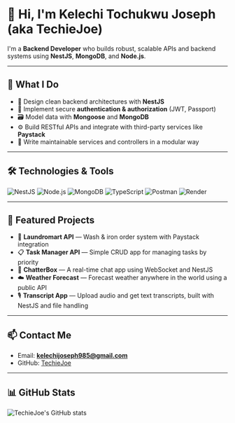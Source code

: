 # 👋 Hi, I'm Kelechi Tochukwu Joseph (aka TechieJoe)

I'm a **Backend Developer** who builds robust, scalable APIs and backend systems using **NestJS**, **MongoDB**, and **Node.js**.

---

## 🚀 What I Do

- 🧠 Design clean backend architectures with **NestJS**
- 🔐 Implement secure **authentication & authorization** (JWT, Passport)
- 🗃️ Model data with **Mongoose** and **MongoDB**
- ⚙️ Build RESTful APIs and integrate with third-party services like **Paystack**
- 🧪 Write maintainable services and controllers in a modular way

---

## 🛠️ Technologies & Tools

![NestJS](https://img.shields.io/badge/NestJS-E0234E?style=for-the-badge&logo=nestjs&logoColor=white)
![Node.js](https://img.shields.io/badge/Node.js-339933?style=for-the-badge&logo=node-dot-js&logoColor=white)
![MongoDB](https://img.shields.io/badge/MongoDB-47A248?style=for-the-badge&logo=mongodb&logoColor=white)
![TypeScript](https://img.shields.io/badge/TypeScript-3178C6?style=for-the-badge&logo=typescript&logoColor=white)
![Postman](https://img.shields.io/badge/Postman-FF6C37?style=for-the-badge&logo=postman&logoColor=white)
![Render](https://img.shields.io/badge/Render-00979D?style=for-the-badge&logo=render&logoColor=white)

---

## 📌 Featured Projects

- 🧺 **Laundromart API** — Wash & iron order system with Paystack integration  
- 📋 **Task Manager API** — Simple CRUD app for managing tasks by priority  
- 💬 **ChatterBox** — A real-time chat app using WebSocket and NestJS  
- ☁️ **Weather Forecast** — Forecast weather anywhere in the world using a public API  
- 🎙️ **Transcript App** — Upload audio and get text transcripts, built with NestJS and file handling

---

## 📫 Contact Me

- Email: **kelechijoseph985@gmail.com**
- GitHub: [TechieJoe](https://github.com/TechieJoe)

---

## 📊 GitHub Stats

![TechieJoe's GitHub stats](https://github-readme-stats.vercel.app/api?username=TechieJoe&show_icons=true&theme=radical)
